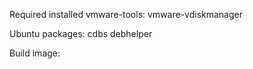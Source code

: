 Required installed vmware-tools: vmware-vdiskmanager

Ubuntu packages: cdbs debhelper

Build image:

